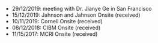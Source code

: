 * 29/12/2019: meeting with Dr. Jianye Ge in San Francisco
* 15/12/2019: Jahnson and Jahnson Onsite (received)
* 10/11/2019: Cornell Onsite (received)
* 08/12/2018: CIBM Onsite (received)
* 11/15/2017: MCRI Onsite (received)
